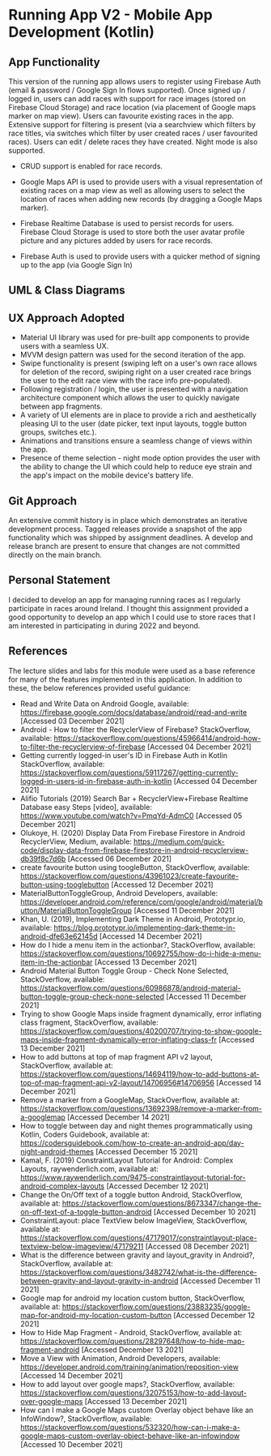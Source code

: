 # Running App V2 - Mobile App Development (Kotlin)

## App Functionality

This version of the running app allows users to register using Firebase Auth (email & password / Google Sign In flows supported). Once signed up / logged in, users can add races with support for race images (stored on Firebase Cloud Storage) and race location (via placement of Google maps marker on map view). Users can favourite existing races in the app. Extensive support for filtering is present (via a searchview which filters by race titles, via switches which filter by user created races / user favourited races). Users can edit / delete races they have created. Night mode is also supported.

- CRUD support is enabled for race records.

- Google Maps API is used to provide users with a visual representation of existing races on a map view as well as allowing users to select the location of races when adding new records (by dragging a Google Maps marker).

- Firebase Realtime Database is used to persist records for users. Firebase Cloud Storage is used to store both the user avatar profile picture and any pictures added by users for race records.

- Firebase Auth is used to provide users with a quicker method of signing up to the app (via Google Sign In)

## UML & Class Diagrams

## UX Approach Adopted

- Material UI library was used for pre-built app components to provide users with a seamless UX.
- MVVM design pattern was used for the second iteration of the app.
- Swipe functionality is present (swiping left on a user's own race allows for deletion of the record, swiping right on a user created race brings the user to the edit race view with the race info pre-populated).
- Following registration / login, the user is presented with a navigation architecture component which allows the user to quickly navigate between app fragments.
- A variety of UI elements are in place to provide a rich and aesthetically pleasing UI to the user (date picker, text input layouts, toggle button groups, switches etc.).
- Animations and transitions ensure a seamless change of views within the app.
- Presence of theme selection - night mode option provides the user with the ability to change the UI which could help to reduce eye strain and the app's impact on the mobile device's battery life.


## Git Approach

An extensive commit history is in place which demonstrates an iterative development process. Tagged releases provide a snapshot of the app functionality which was shipped by assignment deadlines. A develop and release branch are present to ensure that changes are not committed directly on the main branch.

## Personal Statement

I decided to develop an app for managing running races as I regularly participate in races around Ireland. I thought this assignment provided a good opportunity to develop an app which I could use to store races that I am interested in participating in during 2022 and beyond.

## References

The lecture slides and labs for this module were used as a base reference for many of the features implemented in this application. In addition to these, the below references provided useful guidance:

- Read and Write Data on Android Google, available: https://firebase.google.com/docs/database/android/read-and-write [Accessed 03 December 2021]
- Android - How to filter the RecyclerView of Firebase? StackOverflow, available: https://stackoverflow.com/questions/45966414/android-how-to-filter-the-recyclerview-of-firebase [Accessed 04 December 2021]
- Getting currently logged-in user's ID in Firebase Auth in Kotlin StackOverflow, available: https://stackoverflow.com/questions/59117267/getting-currently-logged-in-users-id-in-firebase-auth-in-kotlin [Accessed 04 December 2021]
- Alifio Tutorials (2019) Search Bar + RecyclerView+Firebase Realtime Database easy Steps [video], available: https://www.youtube.com/watch?v=PmqYd-AdmC0 [Accessed 05 December 2021]
- Olukoye, H. (2020) Display Data From Firebase Firestore in Android RecyclerView, Medium, available: https://medium.com/quick-code/display-data-from-firebase-firestore-in-android-recyclerview-db39f8c7d6b [Accessed 06 December 2021]
- create favourite button using toogleButton, StackOverflow, available: https://stackoverflow.com/questions/43961023/create-favourite-button-using-tooglebutton [Accessed 12 December 2021]
- MaterialButtonToggleGroup, Android Developers, available: https://developer.android.com/reference/com/google/android/material/button/MaterialButtonToggleGroup [Accessed 11 December 2021]
- Khan, U. (2019), Implementing Dark Theme in Android, Prototypr.io, available: https://blog.prototypr.io/implementing-dark-theme-in-android-dfe63e62145d [Accessed 14 December 2021]
- How do I hide a menu item in the actionbar?, StackOverflow, available: https://stackoverflow.com/questions/10692755/how-do-i-hide-a-menu-item-in-the-actionbar [Accessed 13 December 2021]
- Android Material Button Toggle Group - Check None Selected, StackOverflow, available: https://stackoverflow.com/questions/60986878/android-material-button-toggle-group-check-none-selected [Accessed 11 December 2021]
- Trying to show Google Maps inside fragment dynamically, error inflating class fragment, StackOverflow, available: https://stackoverflow.com/questions/40200707/trying-to-show-google-maps-inside-fragment-dynamically-error-inflating-class-fr [Accessed 13 December 2021]
- How to add buttons at top of map fragment API v2 layout, StackOverflow, available at: https://stackoverflow.com/questions/14694119/how-to-add-buttons-at-top-of-map-fragment-api-v2-layout/14706956#14706956 [Accessed 14 December 2021]
- Remove a marker from a GoogleMap, StackOverflow, available at: https://stackoverflow.com/questions/13692398/remove-a-marker-from-a-googlemap [Accessed December 14 2021]
- How to toggle between day and night themes programmatically using Kotlin, Coders Guidebook, available at: https://codersguidebook.com/how-to-create-an-android-app/day-night-android-themes [Accessed December 15 2021]
- Kamal, F. (2019) ConstraintLayout Tutorial for Android: Complex Layouts, raywenderlich.com, available at: https://www.raywenderlich.com/9475-constraintlayout-tutorial-for-android-complex-layouts [Accessed December 12 2021]
- Change the On/Off text of a toggle button Android, StackOverflow, available at: https://stackoverflow.com/questions/8673347/change-the-on-off-text-of-a-toggle-button-android [Accessed December 10 2021]
- ConstraintLayout: place TextView below ImageView, StackOverflow, available at: https://stackoverflow.com/questions/47179017/constraintlayout-place-textview-below-imageview/47179211 [Accessed 08 December 2021]
- What is the difference between gravity and layout_gravity in Android?, StackOverflow, available at: https://stackoverflow.com/questions/3482742/what-is-the-difference-between-gravity-and-layout-gravity-in-android [Accessed December 11 2021]
- Google map for android my location custom button, StackOverflow, available at: https://stackoverflow.com/questions/23883235/google-map-for-android-my-location-custom-button [Accessed December 12 2021]
- How to Hide Map Fragment - Android, StackOverflow, available at: https://stackoverflow.com/questions/28297648/how-to-hide-map-fragment-android [Accessed December 13 2021]
- Move a View with Animation, Android Developers, available: https://developer.android.com/training/animation/reposition-view [Accessed 14 December 2021]
- How to add layout over google maps?, StackOverflow, available: https://stackoverflow.com/questions/32075153/how-to-add-layout-over-google-maps [Accessed 13 December 2021]
- How can I make a Google Maps custom Overlay object behave like an InfoWindow?, StackOverflow, available: https://stackoverflow.com/questions/532320/how-can-i-make-a-google-maps-custom-overlay-object-behave-like-an-infowindow [Accessed 10 December 2021]
